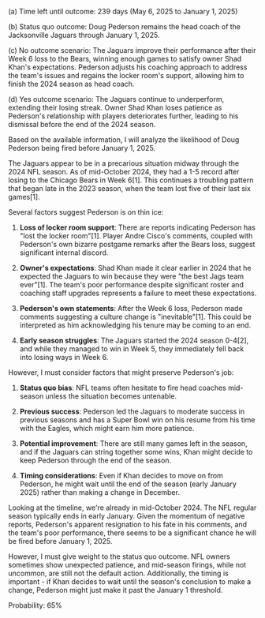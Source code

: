 (a) Time left until outcome: 239 days (May 6, 2025 to January 1, 2025)

(b) Status quo outcome: Doug Pederson remains the head coach of the Jacksonville Jaguars through January 1, 2025.

(c) No outcome scenario: The Jaguars improve their performance after their Week 6 loss to the Bears, winning enough games to satisfy owner Shad Khan's expectations. Pederson adjusts his coaching approach to address the team's issues and regains the locker room's support, allowing him to finish the 2024 season as head coach.

(d) Yes outcome scenario: The Jaguars continue to underperform, extending their losing streak. Owner Shad Khan loses patience as Pederson's relationship with players deteriorates further, leading to his dismissal before the end of the 2024 season.

Based on the available information, I will analyze the likelihood of Doug Pederson being fired before January 1, 2025.

The Jaguars appear to be in a precarious situation midway through the 2024 NFL season. As of mid-October 2024, they had a 1-5 record after losing to the Chicago Bears in Week 6[1]. This continues a troubling pattern that began late in the 2023 season, when the team lost five of their last six games[1]. 

Several factors suggest Pederson is on thin ice:

1. **Loss of locker room support**: There are reports indicating Pederson has "lost the locker room"[1]. Player Andre Cisco's comments, coupled with Pederson's own bizarre postgame remarks after the Bears loss, suggest significant internal discord.

2. **Owner's expectations**: Shad Khan made it clear earlier in 2024 that he expected the Jaguars to win because they were "the best Jags team ever"[1]. The team's poor performance despite significant roster and coaching staff upgrades represents a failure to meet these expectations.

3. **Pederson's own statements**: After the Week 6 loss, Pederson made comments suggesting a culture change is "inevitable"[1]. This could be interpreted as him acknowledging his tenure may be coming to an end.

4. **Early season struggles**: The Jaguars started the 2024 season 0-4[2], and while they managed to win in Week 5, they immediately fell back into losing ways in Week 6.

However, I must consider factors that might preserve Pederson's job:

1. **Status quo bias**: NFL teams often hesitate to fire head coaches mid-season unless the situation becomes untenable.

2. **Previous success**: Pederson led the Jaguars to moderate success in previous seasons and has a Super Bowl win on his resume from his time with the Eagles, which might earn him more patience.

3. **Potential improvement**: There are still many games left in the season, and if the Jaguars can string together some wins, Khan might decide to keep Pederson through the end of the season.

4. **Timing considerations**: Even if Khan decides to move on from Pederson, he might wait until the end of the season (early January 2025) rather than making a change in December.

Looking at the timeline, we're already in mid-October 2024. The NFL regular season typically ends in early January. Given the momentum of negative reports, Pederson's apparent resignation to his fate in his comments, and the team's poor performance, there seems to be a significant chance he will be fired before January 1, 2025. 

However, I must give weight to the status quo outcome. NFL owners sometimes show unexpected patience, and mid-season firings, while not uncommon, are still not the default action. Additionally, the timing is important - if Khan decides to wait until the season's conclusion to make a change, Pederson might just make it past the January 1 threshold.

Probability: 65%